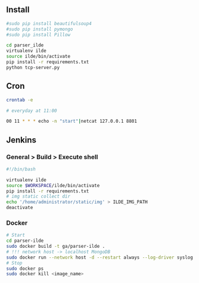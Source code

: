 ## Install

```bash
#sudo pip install beautifulsoup4
#sudo pip install pymongo
#sudo pip install Pillow

cd parser_ilde
virtualenv ilde
source ilde/bin/activate
pip install -r requirements.txt
python tcp-server.py
```

## Cron

```bash
crontab -e
```

```bash
# everyday at 11:00

00 11 * * * echo -n "start"|netcat 127.0.0.1 8801
```

## Jenkins
### General > Build > Execute shell

```bash
#!/bin/bash

virtualenv ilde
source $WORKSPACE/ilde/bin/activate
pip install -r requirements.txt
# img static collect dir
echo '/home/administrator/static/img' > ILDE_IMG_PATH
deactivate
```

### Docker

```bash
# Start
cd parser-ilde
sudo docker build -t ga/parser-ilde .
# !!! network host -> localhost MongoDB
sudo docker run --network host -d --restart always --log-driver syslog gapple/parser-ilde:latest
# Stop
sudo docker ps
sudo docker kill <image_name>
```
